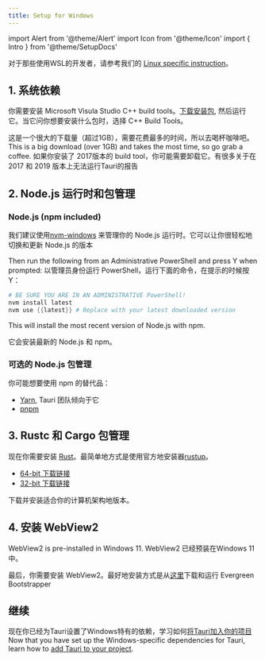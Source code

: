 ```yaml
---
title: Setup for Windows
---
```


import Alert from '@theme/Alert'
import Icon from '@theme/Icon'
import { Intro } from '@theme/SetupDocs'

<Alert title="Note">

对于那些使用WSL的开发者，请参考我们的 [Linux specific instruction](/docs/getting-started/setup-linux)。
</Alert>

<Intro />

## 1. 系统依赖&nbsp;<Icon title="alert" color="danger"/>


你需要安装 Microsoft Visula Studio C++ build tools。<a href="https://visualstudio.microsoft.com/visual-cpp-build-tools/" target="_blank">下载安装包</a>, 然后运行它。当它问你想要安装什么包时，选择 C++ Build Tools。

<Alert title="Note">
这是一个很大的下载量（超过1GB），需要花费最多的时间，所以去喝杯咖啡吧。This is a big download (over 1GB) and takes the most time, so go grab a coffee.
</Alert>

<Alert type="warning">
如果你安装了 2017版本的 build tool，你可能需要卸载它。有很多关于在 2017 和 2019 版本上无法运行Tauri的报告
</Alert>

## 2. Node.js 运行时和包管理&nbsp;<Icon title="control-skip-forward" color="warning"/>

### Node.js (npm included)

我们建议使用<a href="https://github.com/coreybutler/nvm-windows#installation--upgrades" target="_blank">nvm-windows</a> 来管理你的 Node.js 运行时。它可以让你很轻松地切换和更新 Node.js 的版本

Then run the following from an Administrative PowerShell and press Y when prompted:
以管理员身份运行 PowerShell，运行下面的命令，在提示的时候按 Y： 

```powershell
# BE SURE YOU ARE IN AN ADMINISTRATIVE PowerShell!
nvm install latest
nvm use {{latest}} # Replace with your latest downloaded version
```

This will install the most recent version of Node.js with npm.

它会安装最新的 Node.js 和 npm。

### 可选的 Node.js 包管理

你可能想要使用 npm 的替代品：

- <a href="https://yarnpkg.com/getting-started" target="_blank">Yarn</a>, Tauri 团队倾向于它
- <a href="https://pnpm.js.org/en/installation" target="_blank">pnpm</a>

## 3. Rustc 和 Cargo 包管理&nbsp;<Icon title="control-skip-forward" color="warning"/>

现在你需要安装 <a href="https://www.rust-lang.org/" target="_blank">Rust</a>。最简单地方式是使用官方地安装器<a href="https://rustup.rs/" target="_blank">rustup</a>。

- <a href="https://win.rustup.rs/x86_64" target="_blank">64-bit 下载链接</a>
- <a href="https://win.rustup.rs/i686" target="_blank">32-bit 下载链接</a>

下载并安装适合你的计算机架构地版本。

## 4. 安装 WebView2

<Alert title="Note">
WebView2 is pre-installed in Windows 11. 
WebView2 已经预装在Windows 11 中。
</Alert>

最后，你需要安装 WebView2。最好地安装方式是从[这里](https://developer.microsoft.com/en-us/microsoft-edge/webview2/#download-section)下载和运行 Evergreen Bootstrapper

## 继续

现在你已经为Tauri设置了Windows特有的依赖，学习如何[将Tauri加入你的项目](/docs/usage/development/integration)Now that you have set up the Windows-specific dependencies for Tauri, learn how to [add Tauri to your project](/docs/usage/development/integration).
